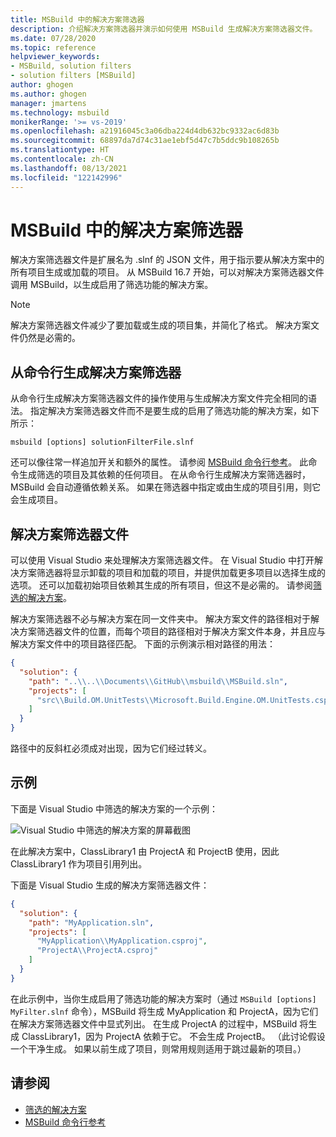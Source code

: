 ```yaml
---
title: MSBuild 中的解决方案筛选器
description: 介绍解决方案筛选器并演示如何使用 MSBuild 生成解决方案筛选器文件。
ms.date: 07/28/2020
ms.topic: reference
helpviewer_keywords:
- MSBuild, solution filters
- solution filters [MSBuild]
author: ghogen
ms.author: ghogen
manager: jmartens
ms.technology: msbuild
monikerRange: '>= vs-2019'
ms.openlocfilehash: a21916045c3a06dba224d4db632bc9332ac6d83b
ms.sourcegitcommit: 68897da7d74c31ae1ebf5d47c7b5ddc9b108265b
ms.translationtype: HT
ms.contentlocale: zh-CN
ms.lasthandoff: 08/13/2021
ms.locfileid: "122142996"
---
```

# <a name="solution-filters-in-msbuild"></a>MSBuild 中的解决方案筛选器

解决方案筛选器文件是扩展名为 .slnf 的 JSON 文件，用于指示要从解决方案中的所有项目生成或加载的项目。 从 MSBuild 16.7 开始，可以对解决方案筛选器文件调用 MSBuild，以生成启用了筛选功能的解决方案。 

> [!NOTE]
> 解决方案筛选器文件减少了要加载或生成的项目集，并简化了格式。 解决方案文件仍然是必需的。

## <a name="build-a-solution-filter-from-the-command-line"></a>从命令行生成解决方案筛选器

从命令行生成解决方案筛选器文件的操作使用与生成解决方案文件完全相同的语法。 指定解决方案筛选器文件而不是要生成的启用了筛选功能的解决方案，如下所示：

```console
msbuild [options] solutionFilterFile.slnf
```

还可以像往常一样追加开关和额外的属性。 请参阅 [MSBuild 命令行参考](msbuild-command-line-reference.md)。 此命令生成筛选的项目及其依赖的任何项目。 在从命令行生成解决方案筛选器时，MSBuild 会自动遵循依赖关系。 如果在筛选器中指定或由生成的项目引用，则它会生成项目。

## <a name="solution-filter-files"></a>解决方案筛选器文件

可以使用 Visual Studio 来处理解决方案筛选器文件。 在 Visual Studio 中打开解决方案筛选器将显示卸载的项目和加载的项目，并提供加载更多项目以选择生成的选项。 还可以加载初始项目依赖其生成的所有项目，但这不是必需的。 请参阅[筛选的解决方案](../ide/filtered-solutions.md)。

解决方案筛选器不必与解决方案在同一文件夹中。 解决方案文件的路径相对于解决方案筛选器文件的位置，而每个项目的路径相对于解决方案文件本身，并且应与解决方案文件中的项目路径匹配。 下面的示例演示相对路径的用法：

```json
{
  "solution": {
    "path": "..\\..\\Documents\\GitHub\\msbuild\\MSBuild.sln",
    "projects": [
      "src\\Build.OM.UnitTests\\Microsoft.Build.Engine.OM.UnitTests.csproj"
    ]
  }
}
```

路径中的反斜杠必须成对出现，因为它们经过转义。

## <a name="example"></a>示例

下面是 Visual Studio 中筛选的解决方案的一个示例：

![Visual Studio 中筛选的解决方案的屏幕截图](media/solution-with-filter.png)

在此解决方案中，ClassLibrary1 由 ProjectA 和 ProjectB 使用，因此 ClassLibrary1 作为项目引用列出。

下面是 Visual Studio 生成的解决方案筛选器文件：

```json
{
  "solution": {
    "path": "MyApplication.sln",
    "projects": [
      "MyApplication\\MyApplication.csproj",
      "ProjectA\\ProjectA.csproj"
    ]
  }
}
```

在此示例中，当你生成启用了筛选功能的解决方案时（通过 `MSBuild [options] MyFilter.slnf` 命令），MSBuild 将生成 MyApplication 和 ProjectA，因为它们在解决方案筛选器文件中显式列出。 在生成 ProjectA 的过程中，MSBuild 将生成 ClassLibrary1，因为 ProjectA 依赖于它。  不会生成 ProjectB。 （此讨论假设一个干净生成。 如果以前生成了项目，则常用规则适用于跳过最新的项目。）

## <a name="see-also"></a>请参阅

- [筛选的解决方案](../ide/filtered-solutions.md)
- [MSBuild 命令行参考](msbuild-command-line-reference.md)
